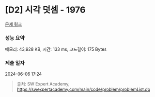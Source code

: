 # [D2] 시각 덧셈 - 1976 

[문제 링크](https://swexpertacademy.com/main/code/problem/problemDetail.do?contestProbId=AV5PttaaAZIDFAUq) 

### 성능 요약

메모리: 43,928 KB, 시간: 133 ms, 코드길이: 175 Bytes

### 제출 일자

2024-06-06 17:24



> 출처: SW Expert Academy, https://swexpertacademy.com/main/code/problem/problemList.do